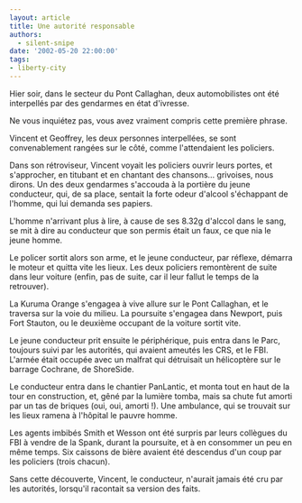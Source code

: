 ```yaml
---
layout: article
title: Une autorité responsable
authors:
  - silent-snipe
date: '2002-05-20 22:00:00'
tags:
- liberty-city
---
```


Hier soir, dans le secteur du Pont Callaghan, deux automobilistes ont été interpellés par des gendarmes en état d'ivresse.

Ne vous inquiétez pas, vous avez vraiment compris cette première phrase.

Vincent et Geoffrey, les deux personnes interpellées, se sont convenablement rangées sur le côté, comme l'attendaient les policiers.

Dans son rétroviseur, Vincent voyait les policiers ouvrir leurs portes, et s'approcher, en titubant et en chantant des chansons… grivoises, nous dirons. Un des deux gendarmes s'accouda à la portière du jeune conducteur, qui, de sa place, sentait la forte odeur d'alcool s'échappant de l'homme, qui lui demanda ses papiers.

L'homme n'arrivant plus à lire, à cause de ses 8.32g d'alccol dans le sang, se mit à dire au conducteur que son permis était un faux, ce que nia le jeune homme.

Le policer sortit alors son arme, et le jeune conducteur, par réflexe, démarra le moteur et quitta vite les lieux. Les deux policiers remontèrent de suite dans leur voiture (enfin, pas de suite, car il leur fallut le temps de la retrouver).

La Kuruma Orange s'engagea à vive allure sur le Pont Callaghan, et le traversa sur la voie du milieu. La poursuite s'engagea dans Newport, puis Fort Stauton, ou le deuxième occupant de la voiture sortit vite.

Le jeune conducteur prit ensuite le périphérique, puis entra dans le Parc, toujours suivi par les autorités, qui avaient ameutés les CRS, et le FBI. L'armée était occupée avec un malfrat qui détruisait un hélicoptère sur le barrage Cochrane, de ShoreSide.

Le conducteur entra dans le chantier PanLantic, et monta tout en haut de la tour en construction, et, gêné par la lumière tomba, mais sa chute fut amorti par un tas de briques (oui, oui, amorti !). Une ambulance, qui se trouvait sur les lieux ramena à l'hôpital le pauvre homme.

Les agents imbibés Smith et Wesson ont été surpris par leurs collègues du FBI à vendre de la Spank, durant la poursuite, et à en consommer un peu en même temps. Six caissons de bière avaient été descendus d'un coup par les policiers (trois chacun).

Sans cette découverte, Vincent, le conducteur, n'aurait jamais été cru par les autorités, lorsqu'il racontait sa version des faits.